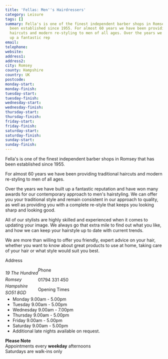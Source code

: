 ```yaml
---
title: 'Fellas: Men''s Hairdressers'
category: Leisure
tags: []
summary: Fella's is one of the finest independent barber shops in Romsey that has
  been established since 1955. For almost 60 years we have been providing traditional
  haircuts and modern re-styling to men of all ages. Over the years we have built
  up a fantastic rep
email: 
telephone: 
website: 
address1: 
address2: 
city: Romsey
county: Hampshire
country: UK
postcode: 
monday-start: 
monday-finish: 
tuesday-start: 
tuesday-finish: 
wednesday-start: 
wednesday-finish: 
thursday-start: 
thursday-finish: 
friday-start: 
friday-finish: 
saturday-start: 
saturday-finish: 
sunday-start: 
sunday-finish: 
---
```

Fella's is one of the finest independent barber shops in Romsey that has been established since 1955.

For almost 60 years we have been providing traditional haircuts and modern re-styling to men of all ages.

Over the years we have built up a fantastic reputation and have won many awards for our contemporary approach to men's hairstyling. We can offer you your traditional style and remain consistent in our approach to quality, as well as providing you with a complete re-style that keeps you looking sharp and looking good.

All of our stylists are highly skilled and experienced when it comes to updating your image. We always go that extra mile to find out what you like, and how we can keep your hairstyle up to date with current trends.

We are more than willing to offer you friendly, expert advice on your hair, whether you want to know about great products to use at home, taking care of your hair or what style would suit you best.

Address

<address style="margin: 0.5em 0px 0px; padding: 0px; line-height: 1.5em; float: left; clear: none; display: inline;">19 The Hundred<br style="margin: 0px; padding: 0px;">Romsey<br style="margin: 0px; padding: 0px;">Hampshire<br style="margin: 0px; padding: 0px;">SO51 8GD</address>

Phone

01794 331 450

Opening Times

- Monday 9.00am - 5.00pm
- Tuesday 9.00am - 5.00pm
- Wednesday 9.00am - 7.00pm
- Thursday 9.00am - 5.00pm
- Friday 9.00am - 5.00pm
- Saturday 9.00am - 5.00pm
- Additional late nights available on request.

**Please Note**  
Appointments every **weekday** afternoons  
Saturdays are walk-ins only

